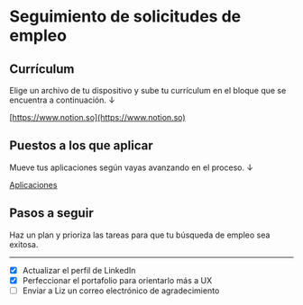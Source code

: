 # Seguimiento de solicitudes de empleo

## Currículum

Elige un archivo de tu dispositivo y sube tu currículum en el bloque que se encuentra a continuación. ↓ 

[https://www.notion.so](https://www.notion.so)

## Puestos a los que aplicar

 Mueve tus aplicaciones según vayas avanzando en el proceso. ↓

[Aplicaciones](Seguimiento%20de%20solicitudes%20de%20empleo%20223b0f9d9c89807b8e7bff0a626aae16/Aplicaciones%20223b0f9d9c89808b96c3fcc6e7cb33e9.csv)

## Pasos a seguir

Haz un plan y prioriza las tareas para que tu búsqueda de empleo sea exitosa.

---

- [x]  Actualizar el perfil de LinkedIn
- [x]  Perfeccionar el portafolio para orientarlo más a UX
- [ ]  Enviar a Liz un correo electrónico de agradecimiento
